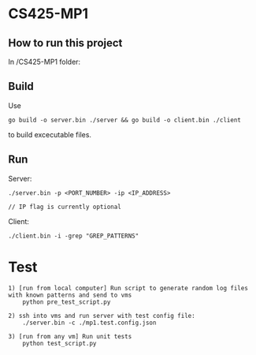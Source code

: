 # CS425-MP1

## How to run this project

In /CS425-MP1 folder:

## Build

Use

	go build -o server.bin ./server && go build -o client.bin ./client

to build excecutable files.

## Run

Server:

	./server.bin -p <PORT_NUMBER> -ip <IP_ADDRESS>

	// IP flag is currently optional

Client:

	./client.bin -i -grep "GREP_PATTERNS"


# Test

	1) [run from local computer] Run script to generate random log files with known patterns and send to vms
		python pre_test_script.py

	2) ssh into vms and run server with test config file:
		./server.bin -c ./mp1.test.config.json 
	
	3) [run from any vm] Run unit tests
		python test_script.py
